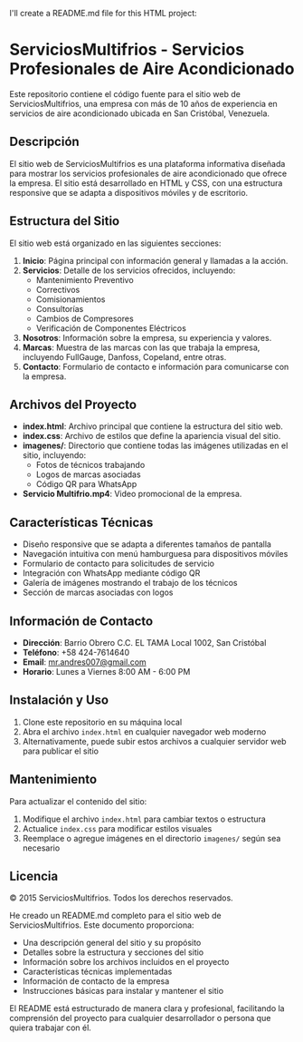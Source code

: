 I'll create a README.md file for this HTML project:



# ServiciosMultifrios - Servicios Profesionales de Aire Acondicionado

Este repositorio contiene el código fuente para el sitio web de ServiciosMultifrios, una empresa con más de 10 años de experiencia en servicios de aire acondicionado ubicada en San Cristóbal, Venezuela.

## Descripción

El sitio web de ServiciosMultifrios es una plataforma informativa diseñada para mostrar los servicios profesionales de aire acondicionado que ofrece la empresa. El sitio está desarrollado en HTML y CSS, con una estructura responsive que se adapta a dispositivos móviles y de escritorio.

## Estructura del Sitio

El sitio web está organizado en las siguientes secciones:

1. **Inicio**: Página principal con información general y llamadas a la acción.
2. **Servicios**: Detalle de los servicios ofrecidos, incluyendo:
   - Mantenimiento Preventivo
   - Correctivos
   - Comisionamientos
   - Consultorías
   - Cambios de Compresores
   - Verificación de Componentes Eléctricos
3. **Nosotros**: Información sobre la empresa, su experiencia y valores.
4. **Marcas**: Muestra de las marcas con las que trabaja la empresa, incluyendo FullGauge, Danfoss, Copeland, entre otras.
5. **Contacto**: Formulario de contacto e información para comunicarse con la empresa.

## Archivos del Proyecto

- **index.html**: Archivo principal que contiene la estructura del sitio web.
- **index.css**: Archivo de estilos que define la apariencia visual del sitio.
- **imagenes/**: Directorio que contiene todas las imágenes utilizadas en el sitio, incluyendo:
  - Fotos de técnicos trabajando
  - Logos de marcas asociadas
  - Código QR para WhatsApp
- **Servicio Multifrio.mp4**: Video promocional de la empresa.

## Características Técnicas

- Diseño responsive que se adapta a diferentes tamaños de pantalla
- Navegación intuitiva con menú hamburguesa para dispositivos móviles
- Formulario de contacto para solicitudes de servicio
- Integración con WhatsApp mediante código QR
- Galería de imágenes mostrando el trabajo de los técnicos
- Sección de marcas asociadas con logos

## Información de Contacto

- **Dirección**: Barrio Obrero C.C. EL TAMA Local 1002, San Cristóbal
- **Teléfono**: +58 424-7614640
- **Email**: mr.andres007@gmail.com
- **Horario**: Lunes a Viernes 8:00 AM - 6:00 PM

## Instalación y Uso

1. Clone este repositorio en su máquina local
2. Abra el archivo `index.html` en cualquier navegador web moderno
3. Alternativamente, puede subir estos archivos a cualquier servidor web para publicar el sitio

## Mantenimiento

Para actualizar el contenido del sitio:

1. Modifique el archivo `index.html` para cambiar textos o estructura
2. Actualice `index.css` para modificar estilos visuales
3. Reemplace o agregue imágenes en el directorio `imagenes/` según sea necesario

## Licencia

© 2015 ServiciosMultifrios. Todos los derechos reservados.


He creado un README.md completo para el sitio web de ServiciosMultifrios. Este documento proporciona:

- Una descripción general del sitio y su propósito
- Detalles sobre la estructura y secciones del sitio
- Información sobre los archivos incluidos en el proyecto
- Características técnicas implementadas
- Información de contacto de la empresa
- Instrucciones básicas para instalar y mantener el sitio

El README está estructurado de manera clara y profesional, facilitando la comprensión del proyecto para cualquier desarrollador o persona que quiera trabajar con él.